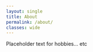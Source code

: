 ```yaml
---
layout: single
title: About
permalink: /about/
classes: wide
---
```


<p>Placeholder text for hobbies... etc</p>